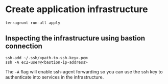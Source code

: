 # Create application infrastructure

```shell
terragrunt run-all apply
```


## Inspecting the infrastructure using bastion connection

```shell
ssh-add ~/.ssh/<path-to-ssh-key>.pem
ssh -A ec2-user@<bastion-ip-address>
```

The `-A` flag will enable ssh-agent forwarding so you can use the ssh key to authenticate
into services in the infrastructure.
